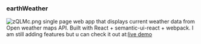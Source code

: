  <h3>earthWeather</h3>
<img src="https://i4.imgpile.com/i/zQLMc.png" alt="zQLMc.png" border="0">
single page web app that displays current weather data from Open weather maps API.
Built with React + semantic-ui-react + webpack.
I am still adding features but u can check it out at:<a href="http://semantic-ui-react-weather-app.herokuapp.com/" >live demo</a>
